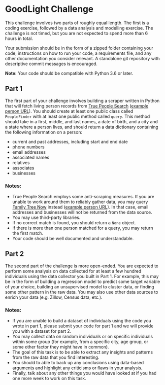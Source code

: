 # GoodLight Challenge

This challenge involves two parts of roughly equal length. The first is a coding exercise, followed by a data analysis and modelling exercise. The challenge is not timed, but you are not expected to spend more than 6 hours in total.

Your submission should be in the form of a zipped folder containing your code, instructions on how to run your code, a requirements file, and any other documentation you consider relevant. A standalone git repository with descriptive commit messages is encouraged.

**Note:** Your code should be compatible with Python 3.6 or later.

## Part 1

The first part of your challenge involves building a scraper written in Python that will fetch living person records from [True People Search](https://www.truepeoplesearch.com/) ([example person URL](https://www.truepeoplesearch.com/results?name=Jerry%20Perullo&rid=0x0)). You should create at least one public class called `PeopleFinder` with at least one public method called `query`. This method should take in a first, middle, and last names, a date of birth, and a city and a state where a person lives, and should return a data dictionary containing the following information on a person:

* current and past addresses, including start and end date
* phone numbers
* email addresses
* associated names
* relatives
* associates
* businesses

### Notes:

* True People Search employs some anti-scraping measures. If you are unable to work around them to reliably gather data, you may query [Family Tree Now](https://www.familytreenow.com/) instead ([example person URL](https://www.familytreenow.com/search/people/results?first=Jerry&last=Perullo&rid=0s0)). In that case, email addresses and businesses will not be returned from the data source.
* You may use third-party libraries.
* If no correct match is found, you should return a `None` object.
* If there is more than one person matched for a query, you may return the first match.
* Your code should be well documented and understandable.

## Part 2

The second part of the challenge is more open-ended. You are expected to perform some analysis on data collected for at least a few hundred individuals using the data collector you built in Part 1. For example, this may be in the form of building a regression model to predict some target variable of your choice, building an unsupervised model to cluster data, or finding some other pattern in the raw data. You may also use other data sources to enrich your data (e.g. Zillow, Census data, etc.).

### Notes:

* If you are unable to build a dataset of individuals using the code you wrote in part 1, please submit your code for part 1 and we will provide you with a dataset for part 2.
* You may collect data on random individuals or on specific individuals within some group (for example, from a specific city, age group, or some other factor they might have in common).
* The goal of this task is to be able to extract any insights and patterns from the raw data that you find interesting.
* You should to able to back up any conclusions using data-based arguments and highlight any criticisms or flaws in your analysis.
* Finally, talk about any other things you would have looked at if you had one more week to work on this task.
